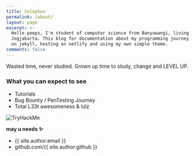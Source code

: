 ```yaml
---
title: Colophon
permalink: /about/
layout: page
excerpt: >-
  Hello peeps, I'm student of computer science from Banyuwangi, living in
  Jogjakarta. This blog for documentation about my programming journey, running
  on jekyll, hosting on netlify and using my own simple theme.
comments: false
---
```

Wasted time, never studied. Grown up time to study, change and LEVEL UP.

### What you can expect to see

+ Tutorials
+ Bug Bounty / PenTesting Journey
+ Total L33t awesomeness & lulz

![TryHackMe](https://tryhackme-badges.s3.amazonaws.com/z3k.png)

**may u needs ✨**

- {{ site.author.email }}
- github.com/{{ site.author.github }}

